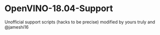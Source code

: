 # OpenVINO-18.04-Support
Unofficial support scripts (hacks to be precise) modified by yours truly and @jameshi16
